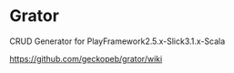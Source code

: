 Grator
======

CRUD Generator for PlayFramework2.5.x-Slick3.1.x-Scala


https://github.com/geckopeb/grator/wiki
